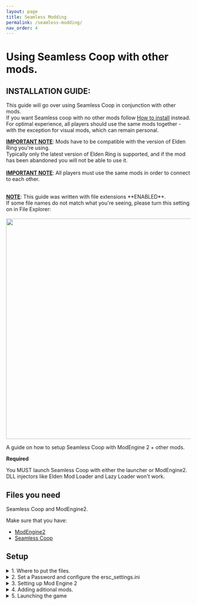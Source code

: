 ```yaml
---
layout: page
title: Seamless Modding
permalink: /seamless-modding/
nav_order: 4
---
```




# Using Seamless Coop with other mods.

## INSTALLATION GUIDE:  
This guide will go over using Seamless Coop in conjunction with other mods.<br /> 
If you want Seamless coop with no other mods follow [How to install](https://ersc-docs.github.io/how-to-install-and-update/) instead.<br />
For optimal experience, all players should use the same mods together - with the exception for visual mods, which can remain personal.

 <u><b>IMPORTANT NOTE</b></u>: Mods have to be compatible with the version of Elden Ring you're using. <br />
 Typically only the latest version of Elden Ring is supported, and if the mod has been abandoned you will not be able to use it.<br />  
 <u><b>IMPORTANT NOTE</b></u>: All players must use the same mods in order to connect to each other.

<br />
<b><u>NOTE</u></b>: This guide was written with file extensions **ENABLED**.<br /> 
If some file names do not match what you're seeing, please turn this setting on in File Explorer:<br />
<br />
    <a href="https://i.imgur.com/sBU3kWt.png"><img src="https://i.imgur.com/sBU3kWt.png" width="600"></a>



 A guide on how to setup Seamless Coop with ModEngine 2 + other mods. 
 
 **Required**

 You MUST launch Seamless Coop with either the launcher or ModEngine2.<br /> 
 DLL injectors like Elden Mod Loader and Lazy Loader won't work.


## Files you need
Seamless Coop and ModEngine2.

Make sure that you have:
- [ModEngine2](https://github.com/soulsmods/ModEngine2/releases/latest)
- [Seamless Coop](https://www.nexusmods.com/eldenring/mods/510)

## Setup 


<details markdown="block">
  <summary>1. Where to put the files.</summary>


1.1 Extract `Mod Engine 2` using your prefered file archiver. Like [7zip](https://www.7-zip.org/download.html) as an example.<br />
<br />
    ![image](https://github.com/ersc-docs/ersc-docs.github.io/assets/174225858/ef067a95-3968-4e70-8c7e-5fb42b88802d)
 
1.2 Rename the folder `ModEngine-2.1.0.0-win64` into `ME2`<br />
<br />
    ![image](https://github.com/ersc-docs/ersc-docs.github.io/assets/174225858/5687de17-a960-4d45-b0e7-7251f8cc4107)

1.3 Place the `ME2` folder into your `Game` folder. <br />
<br />
    ![image](https://github.com/ersc-docs/ersc-docs.github.io/assets/174225858/268b828a-51e9-4d8d-bc03-6b5ff8b519ea)



<details markdown="block">
  <summary>Where is my Game folder</summary>


*Browser local files in steam.*

1. Open Steam
  
2. Right click `Elden Ring`
 
3. Go down to `Manage`
 
4. Click on `Browser local files`
 
    ![image](https://github.com/ersc-docs/ersc-docs.github.io/assets/174225858/4ec7754c-956a-4699-b53f-e458deb91ad1)

This will open your `Elden Ring` folder and inside it is the `Game` Folder. 
 
You can pin the `Game` folder to `Quick acces` <br />
by right clicking the `Game` folder -> `Pin to Quick acces`. <br />
Which will make it available in the left side of the file explorer under Quick acces.
    ![image](https://github.com/ersc-docs/ersc-docs.github.io/assets/174225858/50750f3b-2030-4248-ad9a-a225a44ab415)

</details>

1.4 Go back to where your `Seamless Co-op v1.x.x.zip` is located and extract it as well.
 
1.5 Open the `Seamless Co-op v1.x.x` folder and inside you should see a `SeamlessCoop` folder and a `ersc_launcher.exe`
 
1.6 Place the `SeamlessCoop` folder into the `ME2` folder that is in your `Game` folder.
<br />
    ![image](https://github.com/ersc-docs/ersc-docs.github.io/assets/174225858/e79276d1-956b-499d-8ea5-2296a8c663cf)

1.7 You can now delete the files unrelated to `Elden Ring` from the `ME2` Folder. <br />
They are `config_armoredcore6.toml`, `config_darksouls3.toml`, `launchmod_darksouls3.bat` and `launchmod_armoredcore6.bat`
<br />
    ![image](https://github.com/ersc-docs/ersc-docs.github.io/assets/174225858/ae2278af-4cce-4ee7-ad0c-8425a0a34774)

</details>

<details markdown="block">
<summary>2. Set a Password and configure the ersc_settings.ini</summary>

 2.1 Open your `SeamlessCoop` folder in your `ME2` folder. 
 
 2.2 Open the `ersc_settings.ini` file with text editor of choise.
 
 2.3 Change the settings to your/your groups liking and set a password.

```
[GAMEPLAY]

; Invaders are other players that will join your world uninvited and try to kill you and your party.  0=FALSE  1=TRUE
allow_invaders = 1

; Debuffs (Rot Essence) will be acquired when you die, and will only be cured when you sit at a bonfire.  0=FALSE  1=TRUE
death_debuffs = 1

; Spirit summons can aid you in multiplayer.  0=FALSE  1=TRUE
allow_summons = 1

; 0 = Normal | 1 = None | 2 = Display player ping | 3 = Display player soul level | 4 = Display player death count
overhead_player_display = 0


[SCALING]

; Amount of enemy health (%) per player for each enemy. (Default: 35 = 35% more enemy health per player)
enemy_health_scaling = 35

; Amount of enemy damage (%) per player for each enemy. (Default: 0 = 0% more enemy damage per player)
enemy_damage_scaling = 0

; Amount of enemy posture absorption (%) per player for each enemy. (Default: 15 = 15% more per player)
enemy_posture_scaling = 15

; Amount of boss health (%) per player for bosses. (Default: 100 = 100% more boss health per player)
boss_health_scaling = 100

; Amount of enemy damage (%) per player for bosses. (Default: 0 = 0% more enemy damage towards players, per player)
boss_damage_scaling = 0

; Amount of boss posture absorption (%) per player for bosses. (Default: 20 = 20% more boss posture per player)
boss_posture_scaling = 20

[PASSWORD]

; Session password
cooppassword = I Made A Password

[SAVE]

;Your save file extension (in the vanilla game this is .sl2). Use any alphanumeric characters (limit = 120)
save_file_extension = co2

[LANGUAGE]

;Leave this blank unless you want to load a custom locale file. The mod will default to your game language.
mod_language_override = 
```

 2.4 When you are done `Save` the changes.
 
 <b>Note:</b> Host's `ersc_settings.ini` determins the worlds `Scaling`, `Player Invasions`, `Rot` and `Spirit Summons`.
 
 <b>Note2:</b> You need to set the password in this location, When you are using `Mod Engine 2` to launch the game.
 
 <b>Optional</b> You can change the save file extension you use for a save depending on what mods you use.

```
[SAVE]

;Your save file extension (in the vanilla game this is .sl2). Use any alphanumeric characters (limit = 120)
save_file_extension = `co2`
```

 Change where it says `co2` into as an example `Moddedco2`,<br /> 
 then make a copy of your `ER0000.co2` file and rename the copy into `ER0000.Moddedco2`.<br /> 
 This will separate Seamless Coop only saves and saves using other mods.<br />
 So you dont accidently open them up and lose a lot of modded items on those characters.

</details>

<details markdown="block">
  <summary>3. Setting up Mod Engine 2</summary>

  3.1 Download the [preconfigured Elden Ring ModEngine2 toml](https://ersc-docs.github.io/assets/txt/config_eldenring.toml).  
  
  3.2 Open your `ME2` folder.  
 
  3.3 Paste the downloaded file from step 3.1 into it, overwriting the exisiting one.

</details>


<details markdown="block">
<summary>4. Adding aditional mods.</summary>


<b><u> MAKE SURE TO READ THE DESCRIPTION AND/OR READ ME OF MODS YOU WANT TO USE </u></b>
<br />

<details markdown="block">
<summary>What is the difference between what's refered to as file based mods and .dll mods?</summary>

`File based` mods are mods that would have to replace game file to function,<br />
 which we get around by using `Mod Engine 2` to launch the game.<br /> 
 This means that if you are using 2 mods that are file based<br />
 they may replace eachothers files which can and most likely will cause issues.
 
 
`.dll` mods are mods that need to be injected into the game to function and would not replace game files.

</details>

<details markdown="block">
  <summary>How do I know if it's a file based mod or a .dll mod?</summary>


 `File based` mods are usually overhauls like <br />
 Clever's moveset packs, Convergence and Elden Ring Reforged<br />
 or something like a armor replacer but can also be simple edits to the `regulation.bin`.<br /> 
   Big overhauls will sometimes come bundled with `.dll` mods and `Mod Engine 2`.
 
 `.dll` mods will generally speaking only have a .dll file, a config file aka a .ini file.<br />
 The .ini file may be in a folder sometimes. The can also come with it's own .exe file like Seamless Coop.
 
 You can `preview` what files a mod has on NexusMods before downloading<br />
 by going to the mods `file` page and click on `Preview file contents`. 

</details>

<details markdown="block">
  <summary>My mod is a file based mod.</summary>

<br />
<b>Will be using Clever's moveset modpack to demonstrate since it comes with no additional `.dll` mods or `Mod Engine 2`</b>
 
1. Open the zip file you have downloaded with prefered file archiver,<br /> 
   by selecting open archive or double clicking.

    ![image](https://github.com/ersc-docs/ersc-docs.github.io/assets/174225858/b9ffedb1-c36f-4c47-b934-2f62d007c7df)
 
2. Open your file exploerer and go to the `ME2` folder in your `Game` folder.
 
3. Open the `mod` folder. Which should at this point be empty.
 
4. Drag and drop the files from the mod into the `mod` folder.
 
    ![image](https://github.com/ersc-docs/ersc-docs.github.io/assets/174225858/61b427ec-560a-49de-8657-3357f20cebe9)
 
5. The mod is now installed.
 
<b><u>NOTE:</u></b> You can only have one `regulation.bin` mod at a time.<br /> 
Aka mods that come with a `regulation.bin` file.
 
<b><u>NOTE2:</u></b> Only you will see the texture and modle modifications you are using.<br /> 
  If you are using `parts` mods like armor and weapon mods<br />
  and you want it to be shown on the other players in your session when they wear this equipment.<br />
  Make sure that the `parts` files in your `parts` folder<br />
  come with a regular version and a `_l` version. (`l` is a lowercase `L`)

   ![image](https://github.com/ersc-docs/ersc-docs.github.io/assets/174225858/d436a59f-031e-46fa-b923-cb6067f729c9)
 
If they do not then make a copy and rename it.
 
Example:
`wp_a_0120.partsbnd.dcx`'s copy would be renamed into `wp_a_0120_l.partsbnd.dcx`

</details>

<details markdown="block">
<summary>My mod is a .dll mod.</summary>

You can use `Mod Engine 2` or `Elden Ring Mod Loader` for `.ddl` mods.

Some `.dll` mods needs to be last in `Mod Engine 2` for them to work.<br /> 
Some will only work with `Elden Ring Mod Loader`.

<b>If the `.dll` mod you are using is giving a Error saying "Could not find signature!"<br />
try loading it last in `Mod Engine 2` or try using `Elden Ring Mod Loader` and making a load order in .<br />
It could also mean that the mod is outdated</b>

<details markdown="block">
<summary>Using `Mod Engine 2`</summary>

<br />
1. Download what ever .dll mod you want to use. I.ll be using the Posture bar mod as an example.

2. Open the downloaded zip and navigate to where you see it's `.dll` file. 
 
    ![image](https://github.com/ersc-docs/ersc-docs.github.io/assets/174225858/1acd630c-6d23-4843-81e6-34630f528264)
 
3. Go to your `ME2` folder in your `Game` folder.

4. Make a new folder and name it into `dllMods`.<br /> 
  (You can name the folder to whatever you want,<br />
   if you do replace `ddMods` with what ever you named the folder into)

    ![image](https://github.com/ersc-docs/ersc-docs.github.io/assets/174225858/30b9991b-4d33-4797-a276-ac54d079468b)

6. Drag and drop the `.dll` mods content into the `dllMods` folder.

    ![image](https://github.com/ersc-docs/ersc-docs.github.io/assets/174225858/10820f1a-17bc-4b19-8b0a-5bbae3132854)

7. Go back into your `ME2` folder and open the `config_eldenring.toml`

8. Add the `.dll` mods `.dll` file into the config where you added Seamless Coop in a previous step.<br /> 
   Separate the `.dll` mods you are using with a `,`.

  ```
  # Global mod engine configuration
  [modengine]
  # If set to true the debug console will appear while the game is running
  debug = false
  
  # List of files that will be loaded into the game as DLL mods.
  # Absolute paths to mods are supported but must use '\\' to separate path items. For example, if your mod is at E:\coolstuff\coolmod.dll, you must enter
  # the path in the config as "E:\\coolstuff\\coolmod.dll".
  # If there's no drive specifier (C:, D:, etc), the path is relative to where the launcher is located. For example, having the path as "mod.dll" will tell
  # Mod Engine 2 to look for the directory mod inside the Mod Engine 2 directory with the launcher.
  #
  # Multiple mods must be separated with commas. For example if you have 3 mods, you will have something like the following:
  # external_dlls = [ "coolmod.dll", "D:\\nicemods\\nicemod.dll", "sosofolder\sosomod.dll" ]
  external_dlls = ["SeamlessCoop/ersc.dll", "dllMods/PostureBarMod.dll"]
  
  # Mod loader configuration
  [extension.mod_loader]
  enabled = true
  
  # Not currently supported for Elden Ring
  loose_params = false
  
  # List of directories that contain modded files in order of prioritization. Inside each specified mod directory must have the game
  # assets in Fromsoft's asset structure. I.e. if you mod parts/something.partsbnd.dcx, the modded version must be at mod/parts/something.partsbnd.dcx.
  # Absolute paths to mods are supported but must use '\\' to separate path items. For example, if your mod is at E:\coolstuff\coolmod, you must enter
  # the path in the config as "E:\\coolstuff\\coolmod".
  # If there's no drive specifier (C:, D:, etc), the path is relative to where the launcher is located. For example, having the path as "mod" will tell
  # Mod Engine 2 to look for the directory mod inside the Mod Engine 2 directory with the launcher.
  #
  # Multiple mods must be separated with commas. For example if you have 3 mods, you will have something like the following:
  # mods = [
  #    { enabled = true, name = "coolmod", path = "mod1" },
  #    { enabled = true, name = "nicemod", path = "mod2" },
  #    { enabled = true, name = "sosomod", path = "mod3" }
  # ]
  # Note that modengine 2 currently has no way to resolve conflicting files including regulation.bin, and thus the mod with the highest priority
  # will have the modded file be loaded in the case of conflict. Some support for merging of params and potentially other assets is considered for
  # a future release.
  mods = [
      { enabled = true, name = "default", path = "mod" }
  ]
  
  # When enabled, scylla hide will be injected into the game. This allows for antidebug measures in the game to be bypassed so that you can attach
  # debuggers such as Cheat Engine, x64dbg, windbg, etc to the game without as much trouble. If you're not reverse engineering the game, this option
  # is probably not for you.
  [extension.scylla_hide]
  enabled = false
  ```

8. do the same for all `.dll` mods you want to use.

9. Save the changes when you are done.

</details>

<details markdown="block">
<summary>Using Mod Loader</summary>

<br />
Some `.dll` mods may require `Elden Ring Mod Loader` to load properly.

<b>THIS WILL MAKE YOU UNABLE TO LAUNCH VANILLA ELDEN RING IN OFFLINE MODE.\ 
UNLESS YOU RENAME `dinput8.dll` INTO `_dinput8.dll`.</b>

1. Download [Elden Ring Mod Loader](https://www.nexusmods.com/eldenring/mods/117)

2. Open the zip file you downloaded and drag and drop it's content into the `Game` folder. 

    ![image](https://github.com/ersc-docs/ersc-docs.github.io/assets/174225858/64a510d5-4695-4946-9dd9-74cb0a77dec5)

3. Download whatever `.dll` mod you want to use. I.ll be using the Posture bar mod as an example.

4. Open the zip and navigate to where you can see the `.dll` file.\  
   Then drag and drop it's content into the `mods` folder located in your `Game` folder.

    ![image](https://github.com/ersc-docs/ersc-docs.github.io/assets/174225858/fe2bf108-3377-4337-b4e1-a77a108b5cdd)

5. Go back into your `Game` folder

6. Open `Elden Ring Mod Loader`'s `mod_loader_config.ini` file.

7. Add the mods you have installed to your load order. Lowest number has highest load priority.<br />
   Increase the load delay if some `.dll` mods fail to load properly.


    ```
    [modloader]
    load_delay = 5000
    show_terminal = 0

    [loadorder]
    PostureBarMod.dll.dll = 1
    ```

8. Save the changes when you are done.

</details>

</details>

<details markdown="block">
<summary>I want to use a randomizer</summary>


1. Download [Elden Ring Item Randomizer]()

2. Open the zip file you downloaded with your prefered file archiver.

3. Drag and drop the `randomizer` folder into your `ME2` folder located in your `Game` folder.

    ![image](https://github.com/ersc-docs/ersc-docs.github.io/assets/174225858/6744e648-8425-4d3d-ba37-c5e0b81cf256)

4. Open the `randomizer` folder and run the `EldenRingRandomizer.exe`.

    ![image](https://github.com/ersc-docs/ersc-docs.github.io/assets/174225858/1077db6e-6c5f-4bea-80fd-fb15e4aa9853)

5. In the Randomizer window click on `Select game exe`

    ![image](https://github.com/ersc-docs/ersc-docs.github.io/assets/174225858/79ee827b-822c-4b02-997a-bdbdc5fb3763)

6. Navigate to your `Game` folder, select the `eldenring.exe` and press `Open`.

    ![image](https://github.com/ersc-docs/ersc-docs.github.io/assets/174225858/d2dac3bb-f90d-411b-b087-a7e3af1e65f4)

7. Change the settings to your likeing in the `Item Randomizer`, `Enemy Randomizer` and `Misc Options` tabs. 

8. If you want to use the Randomizer with other `file based` mods you can click on `Merge other mod`.

    <b>NOTE:</b> Trying to use Randomizers merge option with mods that make map edits can cause the randmizer to fail to randomize and spit out an error.

9. In the pop up select the option that suites your needs but easiest is to just click `Select mod directory to merge`.

    ![image](https://github.com/ersc-docs/ersc-docs.github.io/assets/174225858/405aee65-af84-4bad-8aa4-6b795b0497b6)
   
11. Navigate to the `ME2` folder and click on the `mod` folder and then click on `Select Folder`.

    ![image](https://github.com/ersc-docs/ersc-docs.github.io/assets/174225858/7f5186e7-d4d5-40e5-8914-cb4a3b419916)

12. When you feel happy with your options click `Randomize items and enemies` and wait for the randomizer to finish.<br /> 
    If you uncheck a tab the `Randomize` button will reflect this.


13. Uppon a succesful Randomization the Randomizer will say Done in green at the bottom.

    ![image](https://github.com/ersc-docs/ersc-docs.github.io/assets/174225858/7a68777a-b287-4f38-8f7e-e7bca17210ec)


14. Close the Randomizer window and go back into your `ME2` folder and open the `config_eldenring.toml`.

15. At the botton find the line `{ enabled = true, name = "default", path = "mod" }`

16. Add a `,` to the end of this line like so `{ enabled = true, name = "default", path = "mod" },`

17. Move the line down once, copy the line and paste it in the line above.<br />
    and change where it says `"mod"` into `"randomizer"`

It should look like this.

    ```
    # Note that modengine 2 currently has no way to resolve conflicting files including regulation.bin, and thus the mod with the highest priority
    # will have the modded file be loaded in the case of conflict. Some support for merging of params and potentially other assets is considered for
    # a future release.
    mods = [
       { enabled = true, name = "default", path = "randomizer" },
       { enabled = true, name = "default", path = "mod" },
       
    ]

    # When enabled, scylla hide will be injected into the game. This allows for antidebug measures in the game to be bypassed so that you can attach
    # debuggers such as Cheat Engine, x64dbg, windbg, etc to the game without as much trouble. If you're not reverse engineering the game, this option
    # is probably not for you.
    [extension.scylla_hide]
    enabled = false
    ```

<b><u>Save the changes</u></b>


<b>NOTE:</b> If you do not want to use the randomizer anymore or just disable it for the moment.<br />
You can add a `#` to the beginig of the line and `Mod Engine 2` will skip launching it.
<br />
    ![image](https://github.com/ersc-docs/ersc-docs.github.io/assets/174225858/f2920cb1-7f18-4b69-9d75-e5bd37b73770)




</details>

</details>

<details markdown="block">
<summary>5. Launching the game</summary>


5.1 Open your `ME2` folder located in your `Game` folder.

5.2 Launch the game with the `launchmod_eldenring.bat`
<br />
    ![image](https://github.com/ersc-docs/ersc-docs.github.io/assets/174225858/9bd45726-c29e-478a-9e8e-b77dc64e62dd)

</details>
